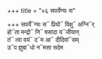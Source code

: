 +++
title = "०६ सपर्येण्यः स"

+++
सपर्ये᳓ण्यः स᳓ प्रियो᳓ विक्षु᳓ अग्नि᳓र्  
हो᳓ता मन्द्रो᳓ नि᳓ षसादा य᳓जीयान्  
तं᳓ त्वा वयं᳓ द᳓म आ᳓ दीदिवां᳓सम्  
उ᳓प ज्ञुबा᳓धो न᳓मसा सदेम